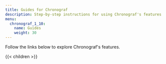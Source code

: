 ```yaml
---
title: Guides for Chronograf
description: Step-by-step instructions for using Chronograf's features.
menu:
  chronograf_1_10:
    name: Guides
    weight: 30
---
```


Follow the links below to explore Chronograf's features.

{{< children >}}
